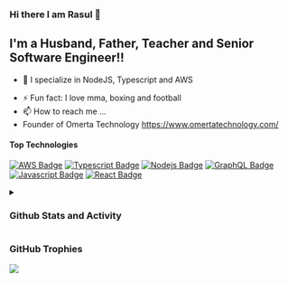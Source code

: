 ### Hi there I am Rasul 👋 

## I'm a Husband, Father, Teacher and Senior Software Engineer!!

- 👀 I specialize in NodeJS, Typescript and AWS
<!-- - 🥅 2022 Goals: Contribute more to Open Source projects  -->
- ⚡ Fun fact: I love mma, boxing and football
- 📫 How to reach me ...
- Founder of Omerta Technology https://www.omertatechnology.com/
<!-- - 💞️ I’m looking to collaborate on ...
- 📫 How to reach me ... -->


#### Top Technologies

<!-- TODO: Make technologies links takes you to repositories -->
[![AWS Badge](https://img.shields.io/badge/-AWS-orange?style=for-the-badge&labelColor=black&logo=amazon&logoColor=orange)](#)
[![Typescript Badge](https://img.shields.io/badge/-Typescript-007acc?style=for-the-badge&labelColor=black&logo=typescript&logoColor=007acc)](#)
[![Nodejs Badge](https://img.shields.io/badge/-Nodejs-3C873A?style=for-the-badge&labelColor=black&logo=node.js&logoColor=3C873A)](#) 
[![GraphQL Badge](https://img.shields.io/badge/-GraphQl-e535ab?style=for-the-badge&labelColor=black&logo=node.js&logoColor=e535ab)](#)
[![Javascript Badge](https://img.shields.io/badge/-Javascript-F0DB4F?style=for-the-badge&labelColor=black&logo=javascript&logoColor=F0DB4F)](#)
[![React Badge](https://img.shields.io/badge/-React-61DBFB?style=for-the-badge&labelColor=black&logo=react&logoColor=61DBFB)](#) 
 



<details> 
  <summary><h3>Github Stats and Activity</h3></summary>

  <h4>Streak Stats</h4>

  ![](https://github-readme-stats.vercel.app/api?username=patDev04&theme=vision-friendly-dark&hide_border=false&include_all_commits=true&count_private=true)    
  
  <h4> GitHub Profile Stats</h4>
  <img src='https://github-readme-streak-stats.herokuapp.com/?user=patDev04&theme=vision-friendly-dark&hide_border=false' height='192px' width='400px'/>
  <img src='https://github-readme-stats.vercel.app/api/top-langs/?username=patDev04&theme=vision-friendly-dark&hide_border=false&include_all_commits=true&count_private=true&layout=compact' height='192px' width='400px' />

  #
  
  <b>Note:</b> Top languages is only a metric of the languages my public code consists of and doesn't reflect experience or skill level.
  
<img src='https://github-readme-activity-graph.cyclic.app/graph?username=patDev04&bg_color=000000&color=F8D866&line=F85D7F&point=FFFFFF&hide_border=false' height='400px'/>
  
</details>


###  GitHub Trophies
![](https://github-profile-trophy.vercel.app/?username=patDev04&theme=darkhub&no-frame=true&no-bg=false&margin-w=4)
